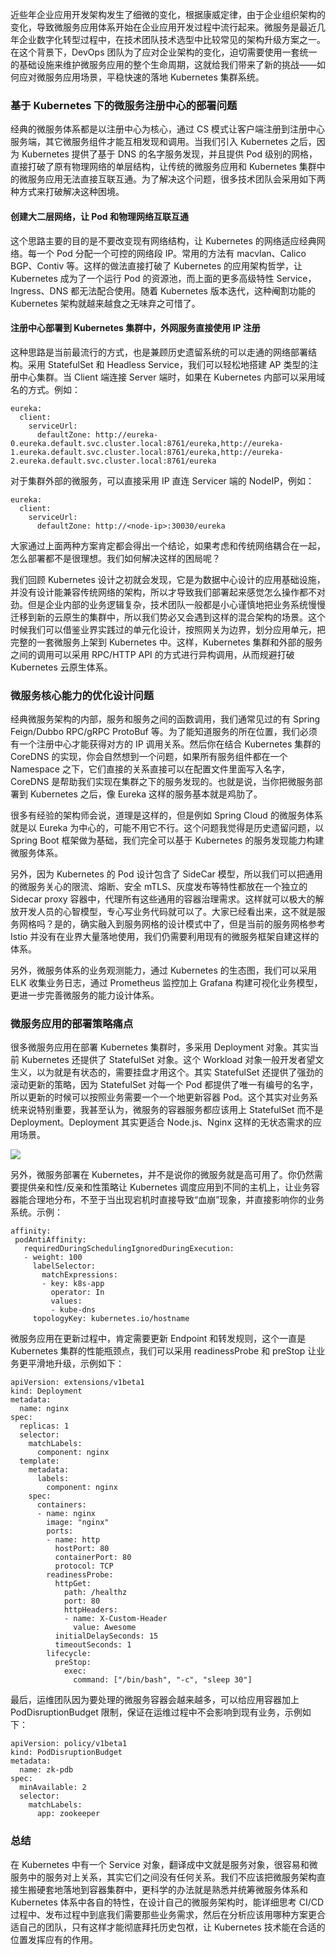 近些年企业应用开发架构发生了细微的变化，根据康威定律，由于企业组织架构的变化，导致微服务应用体系开始在企业应用开发过程中流行起来。微服务是最近几年企业数字化转型过程中，在技术团队技术选型中比较常见的架构升级方案之一。在这个背景下，DevOps
团队为了应对企业架构的变化，迫切需要使用一套统一的基础设施来维护微服务应用的整个生命周期，这就给我们带来了新的挑战——如何应对微服务应用场景，平稳快速的落地
Kubernetes 集群系统。

### 基于 Kubernetes 下的微服务注册中心的部署问题

经典的微服务体系都是以注册中心为核心，通过 CS 模式让客户端注册到注册中心服务端，其它微服务组件才能互相发现和调用。当我们引入 Kubernetes
之后，因为 Kubernetes 提供了基于 DNS 的名字服务发现，并且提供 Pod 级别的网格，直接打破了原有物理网络的单层结构，让传统的微服务应用和
Kubernetes 集群中的微服务应用无法直接互联互通。为了解决这个问题，很多技术团队会采用如下两种方式来打破解决这种困境。

#### **创建大二层网络，让 Pod 和物理网络互联互通**

这个思路主要的目的是不要改变现有网络结构，让 Kubernetes 的网络适应经典网络。每一个 Pod 分配一个可控的网络段 IP。常用的方法有
macvlan、Calico BGP、Contiv 等。这样的做法直接打破了 Kubernetes 的应用架构哲学，让 Kubernetes 成为了一个运行
Pod 的资源池，而上面的更多高级特性 Service，Ingress、DNS 都无法配合使用。随着 Kubernetes 版本迭代，这种阉割功能的
Kubernetes 架构就越来越食之无味弃之可惜了。

#### **注册中心部署到 Kubernetes 集群中，外网服务直接使用 IP 注册**

这种思路是当前最流行的方式，也是兼顾历史遗留系统的可以走通的网络部署结构。采用 StatefulSet 和 Headless
Service，我们可以轻松地搭建 AP 类型的注册中心集群。当 Client 端连接 Server 端时，如果在 Kubernetes
内部可以采用域名的方式。例如：

    
    
    eureka:
      client:
        serviceUrl:
          defaultZone: http://eureka-0.eureka.default.svc.cluster.local:8761/eureka,http://eureka-1.eureka.default.svc.cluster.local:8761/eureka,http://eureka-2.eureka.default.svc.cluster.local:8761/eureka
    

对于集群外部的微服务，可以直接采用 IP 直连 Servicer 端的 NodeIP，例如：

    
    
    eureka:
      client:
        serviceUrl:
          defaultZone: http://<node-ip>:30030/eureka
    

大家通过上面两种方案肯定都会得出一个结论，如果考虑和传统网络耦合在一起，怎么部署都不是很理想。我们如何解决这样的困局呢？

我们回顾 Kubernetes
设计之初就会发现，它是为数据中心设计的应用基础设施，并没有设计能兼容传统网络的架构，所以才导致我们部署起来感觉怎么操作都不对劲。但是企业内部的业务逻辑复杂，技术团队一般都是小心谨慎地把业务系统慢慢迁移到新的云原生的集群中，所以我们势必又会遇到这样的混合架构的场景。这个时候我们可以借鉴业界实践过的单元化设计，按照网关为边界，划分应用单元，把完整的一套微服务上架到
Kubernetes 中。这样，Kubernetes 集群和外部的服务之间的调用可以采用 RPC/HTTP API 的方式进行异构调用，从而规避打破
Kubernetes 云原生体系。

### 微服务核心能力的优化设计问题

经典微服务架构的内部，服务和服务之间的函数调用，我们通常见过的有 Spring Feign/Dubbo RPC/gRPC ProtoBuf
等。为了能知道服务的所在位置，我们必须有一个注册中心才能获得对方的 IP 调用关系。然后你在结合 Kubernetes 集群的 CoreDNS
的实现，你会自然想到一个问题，如果所有服务组件都在一个 Namespace 之下，它们直接的关系直接可以在配置文件里面写入名字，CoreDNS
是帮助我们实现在集群之下的服务发现的。也就是说，当你把微服务部署到 Kubernetes 之后，像 Eureka 这样的服务基本就是鸡肋了。

很多有经验的架构师会说，道理是这样的，但是例如 Spring Cloud 的微服务体系就是以 Eureka
为中心的，可能不用它不行。这个问题我觉得是历史遗留问题，以 Spring Boot 框架做为基础，我们完全可以基于 Kubernetes
的服务发现能力构建微服务体系。

另外，因为 Kubernetes 的 Pod 设计包含了 SideCar 模型，所以我们可以把通用的微服务关心的限流、熔断、安全
mTLS、灰度发布等特性都放在一个独立的 Sidecar proxy
容器中，代理所有这些通用的容器治理需求。这样就可以极大的解放开发人员的心智模型，专心写业务代码就可以了。大家已经看出来，这不就是服务网格吗？是的，确实融入到服务网格的设计模式中了，但是当前的服务网格参考
Istio 并没有在业界大量落地使用，我们仍需要利用现有的微服务框架自建这样的体系。

另外，微服务体系的业务观测能力，通过 Kubernetes 的生态图，我们可以采用 ELK 收集业务日志，通过 Prometheus 监控加上
Grafana 构建可视化业务模型，更进一步完善微服务的能力设计体系。

### 微服务应用的部署策略痛点

很多微服务应用在部署 Kubernetes 集群时，多采用 Deployment 对象。其实当前 Kubernetes 还提供了 StatefulSet
对象。这个 Workload 对象一般开发者望文生义，以为就是有状态的，需要挂盘才用这个。其实 StatefulSet 还提供了强劲的滚动更新的策略，因为
StatefulSet 对每一个 Pod 都提供了唯一有编号的名字，所以更新的时候可以按照业务需要一个一个地更新容器
Pod。这个其实对业务系统来说特别重要，我甚至认为，微服务的容器服务都应该用上 StatefulSet 而不是 Deployment。Deployment
其实更适合 Node.js、Nginx 这样的无状态需求的应用场景。

![](https://images.gitbook.cn/2eb32890-d65c-11ea-81fd-87b070d29677)

另外，微服务部署在 Kubernetes，并不是说你的微服务就是高可用了。你仍然需要提供亲和性/反亲和性策略让 Kubernetes
调度应用到不同的主机上，让业务容器能合理地分布，不至于当出现宕机时直接导致“血崩”现象，并直接影响你的业务系统。示例：

    
    
    affinity:
     podAntiAffinity:
       requiredDuringSchedulingIgnoredDuringExecution:
       - weight: 100
         labelSelector:
           matchExpressions:
           - key: k8s-app
             operator: In
             values:
             - kube-dns
         topologyKey: kubernetes.io/hostname
    

微服务应用在更新过程中，肯定需要更新 Endpoint 和转发规则，这个一直是 Kubernetes 集群的性能瓶颈点，我们可以采用
readinessProbe 和 preStop 让业务更平滑地升级，示例如下：

    
    
    apiVersion: extensions/v1beta1
    kind: Deployment
    metadata:
      name: nginx
    spec:
      replicas: 1
      selector:
        matchLabels:
          component: nginx
      template:
        metadata:
          labels:
            component: nginx
        spec:
          containers:
          - name: nginx
            image: "nginx"
            ports:
            - name: http
              hostPort: 80
              containerPort: 80
              protocol: TCP
            readinessProbe:
              httpGet:
                path: /healthz
                port: 80
                httpHeaders:
                - name: X-Custom-Header
                  value: Awesome
              initialDelaySeconds: 15
              timeoutSeconds: 1
            lifecycle:
              preStop:
                exec:
                  command: ["/bin/bash", "-c", "sleep 30"]
    

最后，运维团队因为要处理的微服务容器会越来越多，可以给应用容器加上 PodDisruptionBudget
限制，保证在运维过程中不会影响到现有业务，示例如下：

    
    
    apiVersion: policy/v1beta1
    kind: PodDisruptionBudget
    metadata:
      name: zk-pdb
    spec:
      minAvailable: 2
      selector:
        matchLabels:
          app: zookeeper
    

### 总结

在 Kubernetes 中有一个 Service
对象，翻译成中文就是服务对象，很容易和微服务中的服务对上关系，其实它们之间没有任何关系。我们不应该把微服务架构直接生搬硬套地落地到容器集群中，更科学的办法就是熟悉并统筹微服务体系和
Kubernetes 体系中各自的特性，在设计自己的微服务架构时，能详细思考 CI/CD
过程中、发布过程中到底我们需要那些业务需求，然后在分析应该用哪种方案更合适自己的团队，只有这样才能彻底拜托历史包袱，让 Kubernetes
技术能在合适的位置发挥应有的作用。

